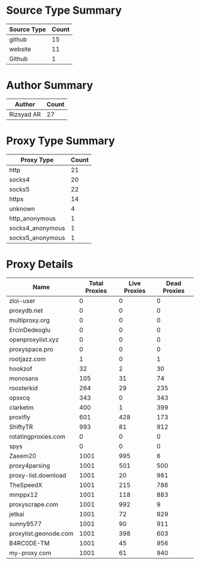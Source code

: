 # Source Type Summary

| Source Type | Count |
|-------------|-------|
| github | 15 |
| website | 11 |
| Github | 1 |


# Author Summary

| Author | Count |
|--------|-------|
| Rizsyad AR | 27 |


# Proxy Type Summary

| Proxy Type | Count |
|------------|-------|
| http | 21 |
| socks4 | 20 |
| socks5 | 22 |
| https | 14 |
| unknown | 4 |
| http_anonymous | 1 |
| socks4_anonymous | 1 |
| socks5_anonymous | 1 |


# Proxy Details

| Name | Total Proxies | Live Proxies | Dead Proxies |
|------|---------------|--------------|---------------|
| zloi-user | 0 | 0 | 0 |
| proxydb.net | 0 | 0 | 0 |
| multiproxy.org | 0 | 0 | 0 |
| ErcinDedeoglu | 0 | 0 | 0 |
| openproxylist.xyz | 0 | 0 | 0 |
| proxyspace.pro | 0 | 0 | 0 |
| rootjazz.com | 1 | 0 | 1 |
| hookzof | 32 | 2 | 30 |
| monosans | 105 | 31 | 74 |
| roosterkid | 264 | 29 | 235 |
| opsxcq | 343 | 0 | 343 |
| clarketm | 400 | 1 | 399 |
| proxifly | 601 | 428 | 173 |
| ShiftyTR | 993 | 81 | 912 |
| rotatingproxies.com | 0 | 0 | 0 |
| spys | 0 | 0 | 0 |
| Zaeem20 | 1001 | 995 | 6 |
| proxy4parsing | 1001 | 501 | 500 |
| proxy-list.download | 1001 | 20 | 981 |
| TheSpeedX | 1001 | 215 | 786 |
| mmppx12 | 1001 | 118 | 883 |
| proxyscrape.com | 1001 | 992 | 9 |
| jetkai | 1001 | 72 | 929 |
| sunny9577 | 1001 | 90 | 911 |
| proxylist.geonode.com | 1001 | 398 | 603 |
| B4RC0DE-TM | 1001 | 45 | 956 |
| my-proxy.com | 1001 | 61 | 940 |
